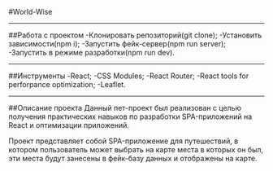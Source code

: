 #World-Wise 

---
##Работа с проектом
-Клонировать репозиторий(git clone);
-Установить зависимости(npm i);
-Запустить фейк-сервер(npm run server);
-Запустить в режиме разработки(npm run dev).

---
##Инструменты
-React;
-CSS Modules;
-React Router;
-React tools for perforpance optimization;
-Leaflet.

---
##Описание проекта
Данный пет-проект был реализован с целью получения практических навыков по разработки SPA-приложений на React и оптимизации приложений.

Проект представляет собой SPA-приложение для путешествий, в котором пользователь может выбрать на карте места в которых он был, эти места будут занесены в фейк-базу данных и отображены на карте.



